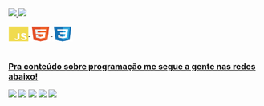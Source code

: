<div>
  <a href="https://github.com/AloneFOX">
  <img height="180em" src="https://github-readme-stats.vercel.app/api?username=AloneFOX&show_icons=true&theme=tokyonight&include_all_commits=true&count_private=true"/>
  <img height="180em" src="https://github-readme-stats.vercel.app/api/top-langs/?username=AloneFOX&layout=compact&langs_count=6&theme=tokyonight"/>
</div>
<div style="display: inline_block"><br>
  <img align="center" alt="Js" height="30" width="40" src="https://raw.githubusercontent.com/devicons/devicon/master/icons/javascript/javascript-plain.svg">
  <img align="center" alt="HTML" height="30" width="40" src="https://raw.githubusercontent.com/devicons/devicon/master/icons/html5/html5-original.svg">
  <img align="center" alt="CSS" height="30" width="40" src="https://raw.githubusercontent.com/devicons/devicon/master/icons/css3/css3-original.svg">
</div>
 
 <br>
 
  ### Pra conteúdo sobre programação me segue a gente nas redes abaixo!
 
<div> 
  <a href="https://twitter.com/ALONEF0XX" target="_blank"><img src="https://img.shields.io/twitter/follow/:user" target="_blank"></a>
  <a href="https://www.instagram.com/alonef0xx/" target="_blank"><img src="https://br.freepik.com/icone/instagram_4494489" target="_blank"></a>
 <a href="https://discord.com/channels/299689040217636865/816443019061493772" target="_blank"><img src="https://br.freepik.com/icone/disc%C3%B3rdia_3670157#position=1&page=1&term=discord&fromView=search" target="_blank"></a> 
  <a href = "mailto:vitorparasiohenriques@hotmail.com"><img src="https://br.freepik.com/icone/outlook_732223#position=0&page=1&term=outlook&fromView=search" target="_blank"></a>
  <a href="https://www.linkedin.com/in/vitor-hugo-cezario-henriques-7034051bb/" target="_blank"><img src="https://br.freepik.com/icone/linkedin_145807#position=3&page=1&term=linkedin&fromView=search" target="_blank"></a> 
  <a href="" target="_blank"><img src="" target="_blank"></a> 
 
</div>
